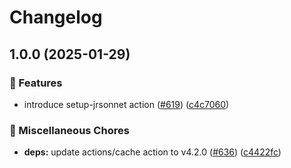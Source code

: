 # Changelog

## 1.0.0 (2025-01-29)


### 🎉 Features

* introduce setup-jrsonnet action ([#619](https://github.com/grafana/shared-workflows/issues/619)) ([c4c7060](https://github.com/grafana/shared-workflows/commit/c4c706001d0f3c9cc6a9fcea394b071b2b33e52f))


### 🔧 Miscellaneous Chores

* **deps:** update actions/cache action to v4.2.0 ([#636](https://github.com/grafana/shared-workflows/issues/636)) ([c4422fc](https://github.com/grafana/shared-workflows/commit/c4422fc4a4fa6cddae3862c7df7b4ec5f251053f))
